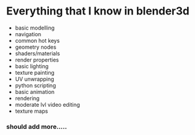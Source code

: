 # Everything that I know in blender3d
- basic modelling
- navigation
- common hot keys 
- geometry nodes
- shaders/materials
- render properties 
- basic lighting
- texture painting
- UV unwrapping
- python scripting
- basic animation
- rendering 
- moderate lvl video editing 
- texture maps

### should add more..... 